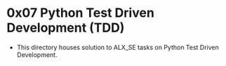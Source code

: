 # 0x07 Python Test Driven Development (TDD)

- This directory houses solution to ALX_SE tasks on Python Test Driven Development.
